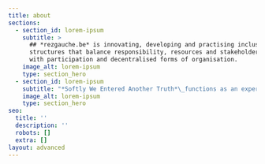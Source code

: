 ```yaml
---
title: about
sections:
  - section_id: lorem-ipsum
    subtitle: >
      ## *rezgauche.be* is innovating, developing and practising inclusive
      structures that balance responsibility, resources and stakeholdership,
      with participation and decentralised forms of organisation.
    image_alt: lorem-ipsum
    type: section_hero
  - section_id: lorem-ipsum
    subtitle: "*Softly We Entered Another Truth*\_functions as an experimental practice of a life beyond capitalist consumer culture and engages participants through displacement into artistic practice, love and care. [*read more*](/posts/sweat)\n\n*   *Art Research*\_is an open space for engaging with the research process of the participants. It shapes itself along the artistic research proposals by the artists present. [*read more*](/posts/art-research)\n"
    image_alt: lorem-ipsum
    type: section_hero
seo:
  title: ''
  description: ''
  robots: []
  extra: []
layout: advanced
---
```

